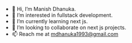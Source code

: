 - 👋 Hi, I’m Manish Dhanuka.
- 👀 I’m interested in fullstack development.
- 🌱 I’m currently learning next js.
- 💞️ I’m looking to collaborate on next js projects.
- 📫 Reach me at mdhanuka1993@gmail.com
